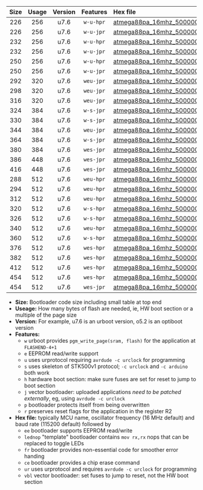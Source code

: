 |Size|Usage|Version|Features|Hex file|
|:-:|:-:|:-:|:-:|:--|
|226|256|u7.6|`w-u-hpr`|[atmega88pa_16mhz_500000bps_ur.hex](https://raw.githubusercontent.com/stefanrueger/urboot/main//atmega88pa_16mhz_500000bps_ur.hex)|
|226|256|u7.6|`w-u-jpr`|[atmega88pa_16mhz_500000bps_ur_vbl.hex](https://raw.githubusercontent.com/stefanrueger/urboot/main//atmega88pa_16mhz_500000bps_ur_vbl.hex)|
|232|256|u7.6|`w-u-hpr`|[atmega88pa_16mhz_500000bps_lednop_ur.hex](https://raw.githubusercontent.com/stefanrueger/urboot/main//atmega88pa_16mhz_500000bps_lednop_ur.hex)|
|232|256|u7.6|`w-u-jpr`|[atmega88pa_16mhz_500000bps_lednop_ur_vbl.hex](https://raw.githubusercontent.com/stefanrueger/urboot/main//atmega88pa_16mhz_500000bps_lednop_ur_vbl.hex)|
|250|256|u7.6|`w-u-hpr`|[atmega88pa_16mhz_500000bps_lednop_fr_ur.hex](https://raw.githubusercontent.com/stefanrueger/urboot/main//atmega88pa_16mhz_500000bps_lednop_fr_ur.hex)|
|250|256|u7.6|`w-u-jpr`|[atmega88pa_16mhz_500000bps_lednop_fr_ur_vbl.hex](https://raw.githubusercontent.com/stefanrueger/urboot/main//atmega88pa_16mhz_500000bps_lednop_fr_ur_vbl.hex)|
|292|320|u7.6|`weu-jpr`|[atmega88pa_16mhz_500000bps_ee_ur_vbl.hex](https://raw.githubusercontent.com/stefanrueger/urboot/main//atmega88pa_16mhz_500000bps_ee_ur_vbl.hex)|
|298|320|u7.6|`weu-jpr`|[atmega88pa_16mhz_500000bps_ee_lednop_ur_vbl.hex](https://raw.githubusercontent.com/stefanrueger/urboot/main//atmega88pa_16mhz_500000bps_ee_lednop_ur_vbl.hex)|
|316|320|u7.6|`weu-jpr`|[atmega88pa_16mhz_500000bps_ee_lednop_fr_ur_vbl.hex](https://raw.githubusercontent.com/stefanrueger/urboot/main//atmega88pa_16mhz_500000bps_ee_lednop_fr_ur_vbl.hex)|
|324|384|u7.6|`w-s-jpr`|[atmega88pa_16mhz_500000bps_vbl.hex](https://raw.githubusercontent.com/stefanrueger/urboot/main//atmega88pa_16mhz_500000bps_vbl.hex)|
|330|384|u7.6|`w-s-jpr`|[atmega88pa_16mhz_500000bps_lednop_vbl.hex](https://raw.githubusercontent.com/stefanrueger/urboot/main//atmega88pa_16mhz_500000bps_lednop_vbl.hex)|
|344|384|u7.6|`weu-jpr`|[atmega88pa_16mhz_500000bps_ee_lednop_fr_ce_ur_vbl.hex](https://raw.githubusercontent.com/stefanrueger/urboot/main//atmega88pa_16mhz_500000bps_ee_lednop_fr_ce_ur_vbl.hex)|
|364|384|u7.6|`w-s-jpr`|[atmega88pa_16mhz_500000bps_lednop_fr_vbl.hex](https://raw.githubusercontent.com/stefanrueger/urboot/main//atmega88pa_16mhz_500000bps_lednop_fr_vbl.hex)|
|380|384|u7.6|`wes-jpr`|[atmega88pa_16mhz_500000bps_ee_vbl.hex](https://raw.githubusercontent.com/stefanrueger/urboot/main//atmega88pa_16mhz_500000bps_ee_vbl.hex)|
|386|448|u7.6|`wes-jpr`|[atmega88pa_16mhz_500000bps_ee_lednop_vbl.hex](https://raw.githubusercontent.com/stefanrueger/urboot/main//atmega88pa_16mhz_500000bps_ee_lednop_vbl.hex)|
|416|448|u7.6|`wes-jpr`|[atmega88pa_16mhz_500000bps_ee_lednop_fr_vbl.hex](https://raw.githubusercontent.com/stefanrueger/urboot/main//atmega88pa_16mhz_500000bps_ee_lednop_fr_vbl.hex)|
|288|512|u7.6|`weu-hpr`|[atmega88pa_16mhz_500000bps_ee_ur.hex](https://raw.githubusercontent.com/stefanrueger/urboot/main//atmega88pa_16mhz_500000bps_ee_ur.hex)|
|294|512|u7.6|`weu-hpr`|[atmega88pa_16mhz_500000bps_ee_lednop_ur.hex](https://raw.githubusercontent.com/stefanrueger/urboot/main//atmega88pa_16mhz_500000bps_ee_lednop_ur.hex)|
|312|512|u7.6|`weu-hpr`|[atmega88pa_16mhz_500000bps_ee_lednop_fr_ur.hex](https://raw.githubusercontent.com/stefanrueger/urboot/main//atmega88pa_16mhz_500000bps_ee_lednop_fr_ur.hex)|
|320|512|u7.6|`w-s-hpr`|[atmega88pa_16mhz_500000bps.hex](https://raw.githubusercontent.com/stefanrueger/urboot/main//atmega88pa_16mhz_500000bps.hex)|
|326|512|u7.6|`w-s-hpr`|[atmega88pa_16mhz_500000bps_lednop.hex](https://raw.githubusercontent.com/stefanrueger/urboot/main//atmega88pa_16mhz_500000bps_lednop.hex)|
|340|512|u7.6|`weu-hpr`|[atmega88pa_16mhz_500000bps_ee_lednop_fr_ce_ur.hex](https://raw.githubusercontent.com/stefanrueger/urboot/main//atmega88pa_16mhz_500000bps_ee_lednop_fr_ce_ur.hex)|
|360|512|u7.6|`w-s-hpr`|[atmega88pa_16mhz_500000bps_lednop_fr.hex](https://raw.githubusercontent.com/stefanrueger/urboot/main//atmega88pa_16mhz_500000bps_lednop_fr.hex)|
|376|512|u7.6|`wes-hpr`|[atmega88pa_16mhz_500000bps_ee.hex](https://raw.githubusercontent.com/stefanrueger/urboot/main//atmega88pa_16mhz_500000bps_ee.hex)|
|382|512|u7.6|`wes-hpr`|[atmega88pa_16mhz_500000bps_ee_lednop.hex](https://raw.githubusercontent.com/stefanrueger/urboot/main//atmega88pa_16mhz_500000bps_ee_lednop.hex)|
|412|512|u7.6|`wes-hpr`|[atmega88pa_16mhz_500000bps_ee_lednop_fr.hex](https://raw.githubusercontent.com/stefanrueger/urboot/main//atmega88pa_16mhz_500000bps_ee_lednop_fr.hex)|
|454|512|u7.6|`wes-hpr`|[atmega88pa_16mhz_500000bps_ee_lednop_fr_ce.hex](https://raw.githubusercontent.com/stefanrueger/urboot/main//atmega88pa_16mhz_500000bps_ee_lednop_fr_ce.hex)|
|454|512|u7.6|`wes-jpr`|[atmega88pa_16mhz_500000bps_ee_lednop_fr_ce_vbl.hex](https://raw.githubusercontent.com/stefanrueger/urboot/main//atmega88pa_16mhz_500000bps_ee_lednop_fr_ce_vbl.hex)|

- **Size:** Bootloader code size including small table at top end
- **Useage:** How many bytes of flash are needed, ie, HW boot section or a multiple of the page size
- **Version:** For example, u7.6 is an urboot version, o5.2 is an optiboot version
- **Features:**
  + `w` urboot provides `pgm_write_page(sram, flash)` for the application at `FLASHEND-4+1`
  + `e` EEPROM read/write support
  + `u` uses urprotocol requiring `avrdude -c urclock` for programming
  + `s` uses skeleton of STK500v1 protocol; `-c urclock` and `-c arduino` both work
  + `h` hardware boot section: make sure fuses are set for reset to jump to boot section
  + `j` vector bootloader: uploaded applications *need to be patched externally*, eg, using `avrdude -c urclock`
  + `p` bootloader protects itself from being overwritten
  + `r` preserves reset flags for the application in the register R2
- **Hex file:** typically MCU name, oscillator frequency (16 MHz default) and baud rate (115200 default) followed by
  + `ee` bootloader supports EEPROM read/write
  + `lednop` "template" bootloader contains `mov rx,rx` nops that can be replaced to toggle LEDs
  + `fr` bootloader provides non-essential code for smoother error handing
  + `ce` bootloader provides a chip erase command
  + `ur` uses urprotocol and requires `avrdude -c urclock` for programming
  + `vbl` vector bootloader: set fuses to jump to reset, not the HW boot section
